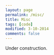```yaml
---
layout: page
permalink: /misc/
title: Misc
tags: [code]
modified: 3-10-2014
comments: false
---
```

<head>
</head>  
<body>
<div align="justify">
Under construction.
</div>
</body>
